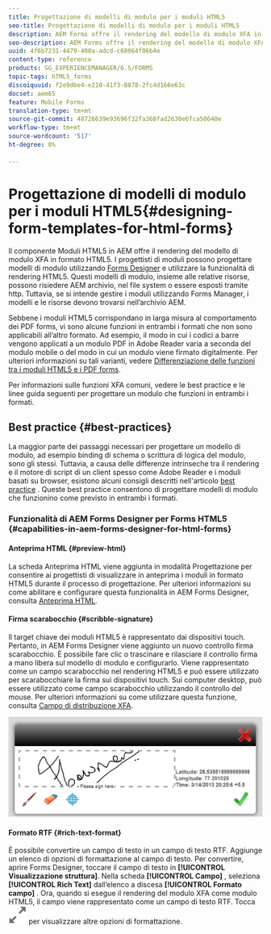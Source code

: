 ```yaml
---
title: Progettazione di modelli di modulo per i moduli HTML5
seo-title: Progettazione di modelli di modulo per i moduli HTML5
description: AEM Forms offre il rendering del modello di modulo XFA in formato HTML5. I progettisti di moduli possono progettare modelli di modulo utilizzando Designer e utilizzare la funzionalità di rendering HTML5.
seo-description: AEM Forms offre il rendering del modello di modulo XFA in formato HTML5. I progettisti di moduli possono progettare modelli di modulo utilizzando Designer e utilizzare la funzionalità di rendering HTML5.
uuid: 4f6b7231-4479-400a-adcd-c68064f06b4e
content-type: reference
products: SG_EXPERIENCEMANAGER/6.5/FORMS
topic-tags: hTML5_forms
discoiquuid: f2e9dbe4-e210-41f3-8878-2fc4d166e63c
docset: aem65
feature: Mobile Forms
translation-type: tm+mt
source-git-commit: 48726639e93696f32fa368fad2630e6fca50640e
workflow-type: tm+mt
source-wordcount: '517'
ht-degree: 0%

---
```



# Progettazione di modelli di modulo per i moduli HTML5{#designing-form-templates-for-html-forms}

Il componente Moduli HTML5 in AEM offre il rendering del modello di modulo XFA in formato HTML5. I progettisti di moduli possono progettare modelli di modulo utilizzando [Forms Designer](https://www.adobe.com/go/learn_aemforms_designer_63) e utilizzare la funzionalità di rendering HTML5. Questi modelli di modulo, insieme alle relative risorse, possono risiedere AEM archivio, nel file system o essere esposti tramite http. Tuttavia, se si intende gestire i moduli utilizzando Forms Manager, i modelli e le risorse devono trovarsi nell’archivio AEM.

Sebbene i moduli HTML5 corrispondano in larga misura al comportamento dei PDF forms, vi sono alcune funzioni in entrambi i formati che non sono applicabili all’altro formato. Ad esempio, il modo in cui i codici a barre vengono applicati a un modulo PDF in Adobe Reader varia a seconda del modulo mobile o del modo in cui un modulo viene firmato digitalmente. Per ulteriori informazioni su tali varianti, vedere [Differenziazione delle funzioni tra i moduli HTML5 e i PDF forms](../../forms/using/feature-differentiation-html5-forms-pdf-forms.md).

Per informazioni sulle funzioni XFA comuni, vedere le best practice e le linee guida seguenti per progettare un modulo che funzioni in entrambi i formati.

## Best practice {#best-practices}

La maggior parte dei passaggi necessari per progettare un modello di modulo, ad esempio binding di schema o scrittura di logica del modulo, sono gli stessi. Tuttavia, a causa delle differenze intrinseche tra il rendering e il motore di script di un client spesso come Adobe Reader e i moduli basati su browser, esistono alcuni consigli descritti nell&#39;articolo [best practice](/help/forms/using/design-accessible-html5-forms.md) . Queste best practice consentono di progettare modelli di modulo che funzionino come previsto in entrambi i formati.

### Funzionalità di AEM Forms Designer per Forms HTML5 {#capabilities-in-aem-forms-designer-for-html-forms}

#### Anteprima HTML {#preview-html}

La scheda Anteprima HTML viene aggiunta in modalità Progettazione per consentire ai progettisti di visualizzare in anteprima i moduli in formato HTML5 durante il processo di progettazione. Per ulteriori informazioni su come abilitare e configurare questa funzionalità in AEM Forms Designer, consulta [Anteprima HTML](../../forms/using/preview-xdp-forms-html.md).

#### Firma scarabocchio {#scribble-signature}

Il target chiave dei moduli HTML5 è rappresentato dai dispositivi touch. Pertanto, in AEM Forms Designer viene aggiunto un nuovo controllo firma scarabocchio. È possibile fare clic o trascinare e rilasciare il controllo firma a mano libera sul modello di modulo e configurarlo. Viene rappresentato come un campo scarabocchio nel rendering HTML5 e può essere utilizzato per scarabocchiare la firma sui dispositivi touch. Sui computer desktop, può essere utilizzato come campo scarabocchio utilizzando il controllo del mouse. Per ulteriori informazioni su come utilizzare questa funzione, consulta [Campo di distribuzione XFA](../../forms/using/scribble-signature.md).

![4](assets/4.png)

#### Formato RTF {#rich-text-format}

È possibile convertire un campo di testo in un campo di testo RTF. Aggiunge un elenco di opzioni di formattazione al campo di testo. Per convertire, aprire Forms Designer, toccare il campo di testo in **[!UICONTROL Visualizzazione struttura]**. Nella scheda **[!UICONTROL Campo]** , seleziona **[!UICONTROL Rich Text]** dall’elenco a discesa **[!UICONTROL Formato campo]** . Ora, quando si esegue il rendering del modulo XFA come modulo HTML5, il campo viene rappresentato come un campo di testo RTF. Tocca ![Ingrandisci](assets/maximize_icon.svg) per visualizzare altre opzioni di formattazione.
